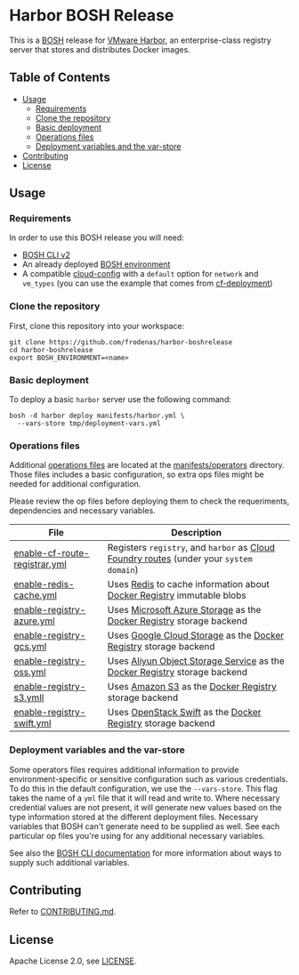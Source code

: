 # Harbor BOSH Release

This is a [BOSH](http://bosh.io/) release for [VMware Harbor](https://vmware.github.io/harbor/), an enterprise-class registry server that stores and distributes Docker images.

## Table of Contents

* [Usage](https://github.com/frodenas/harbor-boshrelease#usage)
  * [Requirements](https://github.com/frodenas/harbor-boshrelease#requirements)
  * [Clone the repository](https://github.com/frodenas/harbor-boshrelease#clone-the-repository)
  * [Basic deployment](https://github.com/frodenas/harbor-boshrelease#basic-deployment)
  * [Operations files](https://github.com/frodenas/harbor-boshrelease#operations-files)
  * [Deployment variables and the var-store](https://github.com/frodenas/harbor-boshrelease#deployment-variables-and-the-var-store)
* [Contributing](https://github.com/frodenas/harbor-boshrelease#contributing)
* [License](https://github.com/frodenas/harbor-boshrelease#license)

## Usage

### Requirements

In order to use this BOSH release you will need:

* [BOSH CLI v2](https://bosh.io/docs/cli-v2.html)
* An already deployed [BOSH environment](http://bosh.io/docs/init.html)
* A compatible [cloud-config](http://bosh.io/docs/terminology.html#cloud-config) with a `default` option for `network` and `vm_types` (you can use the example that comes from [cf-deployment](https://github.com/cloudfoundry/cf-deployment/blob/master/bosh-lite/cloud-config.yml))

###  Clone the repository

First, clone this repository into your workspace:

```
git clone https://github.com/frodenas/harbor-boshrelease
cd harbor-boshrelease
export BOSH_ENVIRONMENT=<name>
```

### Basic deployment

To deploy a basic `harbor` server use the following command:

```
bosh -d harbor deploy manifests/harbor.yml \
  --vars-store tmp/deployment-vars.yml
```

### Operations files

Additional [operations files](http://bosh.io/docs/cli-ops-files.html) are located at the [manifests/operators](https://github.com/frodenas/harbor-boshrelease/tree/master/manifests/operators) directory. Those files includes a basic configuration, so extra ops files might be needed for additional configuration.

Please review the op files before deploying them to check the requeriments, dependencies and necessary variables.

| File | Description |
| ---- | ----------- |
| [enable-cf-route-registrar.yml](https://github.com/frodenas/harbor-boshrelease/blob/master/manifests/operators/enable-cf-route-registrar.yml) | Registers `registry`, and `harbor` as [Cloud Foundry routes](https://docs.cloudfoundry.org/devguide/deploy-apps/routes-domains.html) (under your `system domain`) |
| [enable-redis-cache.yml](https://github.com/frodenas/harbor-boshrelease/blob/master/manifests/operators/enable-redis-cache.yml) | Uses [Redis](https://redis.io/) to cache information about [Docker Registry](https://docs.docker.com/registry/) immutable blobs |
| [enable-registry-azure.yml](https://github.com/frodenas/harbor-boshrelease/blob/master/manifests/operators/enable-registry-azure.yml) | Uses [Microsoft Azure Storage](https://azure.microsoft.com/en-us/services/storage/) as the [Docker Registry](https://docs.docker.com/registry/) storage backend |
| [enable-registry-gcs.yml](https://github.com/frodenas/harbor-boshrelease/blob/master/manifests/operators/enable-registry-gcs.yml) | Uses [Google Cloud Storage](https://cloud.google.com/storage/) as the [Docker Registry](https://docs.docker.com/registry/) storage backend |
| [enable-registry-oss.yml](https://github.com/frodenas/harbor-boshrelease/blob/master/manifests/operators/enable-registry-oss.yml) | Uses [Aliyun Object Storage Service](https://www.alibabacloud.com/product/oss) as the [Docker Registry](https://docs.docker.com/registry/) storage backend |
| [enable-registry-s3.ymll](https://github.com/frodenas/harbor-boshrelease/blob/master/manifests/operators/enable-registry-s3.yml) | Uses [Amazon S3](https://cloud.google.com/storage/) as the [Docker Registry](https://docs.docker.com/registry/) storage backend |
| [enable-registry-swift.yml](https://github.com/frodenas/harbor-boshrelease/blob/master/manifests/operators/enable-registry-swift.yml) | Uses [OpenStack Swift](https://docs.openstack.org/swift/latest/) as the [Docker Registry](https://docs.docker.com/registry/) storage backend |


### Deployment variables and the var-store

Some operators files requires additional information to provide environment-specific or sensitive configuration such as various credentials. To do this in the default configuration, we use the `--vars-store`. This flag takes the name of a `yml` file that it will read and write to. Where necessary credential values are not present, it will generate new values based on the type information stored at the different deployment files. Necessary variables that BOSH can't generate need to be supplied as well.
See each particular op files you're using for any additional necessary variables.

See also the [BOSH CLI documentation](http://bosh.io/docs/cli-int.html#value-sources) for more information about ways to supply such additional variables.

## Contributing

Refer to [CONTRIBUTING.md](https://github.com/frodenas/harbor-boshrelease/blob/master/CONTRIBUTING.md).

## License

Apache License 2.0, see [LICENSE](https://github.com/frodenas/harbor-boshrelease/blob/master/LICENSE).
